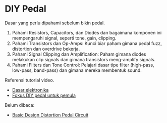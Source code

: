 # DIY Pedal

Dasar yang perlu dipahami sebelum bikin pedal.
1. Pahami Resistors, Capacitors, dan Diodes dan bagaimana komponen ini mempengaruhi signal, seperti tone, gain, clipping.
2. Pahami Transistors dan Op-Amps: Kunci biar paham gimana pedal fuzz, distortion dan overdrive bekerja.
3. Pahami Signal Clipping dan Amplification: Paham gimana diodes melakukan clip signals dan gimana transistors meng-amplify signals.
4. Pahami Filters dan Tone Control: Pelajari dasar tipe filter (high-pass, low-pass, band-pass) dan gimana mereka membentuk sound.

Referensi tutorial video.
- [Dasar elektronika](https://www.youtube.com/@ElectroBOOM)
- [Fokus DIY pedal untuk pemula](https://www.youtube.com/@DiyguitarpedalsAu)

Belum dibaca:
- [Basic Design Distortion Pedal Circuit](https://www.wamplerpedals.com/blog/lifestyle-hobby/2024/08/how-to-design-a-basic-distortion-pedal-circuit)
